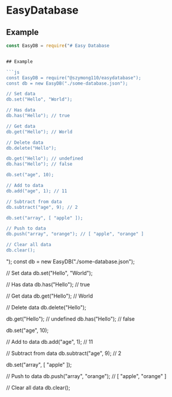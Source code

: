 # EasyDatabase


## Example

```js
const EasyDB = require("# Easy Database


## Example

```js
const EasyDB = require("@szymong110/easydatabase");
const db = new EasyDB("./some-database.json");

// Set data
db.set("Hello", "World");

// Has data
db.has("Hello"); // true

// Get data
db.get("Hello"); // World

// Delete data
db.delete("Hello");

db.get("Hello"); // undefined
db.has("Hello"); // false

db.set("age", 10);

// Add to data
db.add("age", 1); // 11

// Subtract from data
db.subtract("age", 9); // 2

db.set("array", [ "apple" ]);

// Push to data
db.push("array", "orange"); // [ "apple", "orange" ]

// Clear all data
db.clear();
```
");
const db = new EasyDB("./some-database.json");

// Set data
db.set("Hello", "World");

// Has data
db.has("Hello"); // true

// Get data
db.get("Hello"); // World

// Delete data
db.delete("Hello");

db.get("Hello"); // undefined
db.has("Hello"); // false

db.set("age", 10);

// Add to data
db.add("age", 1); // 11

// Subtract from data
db.subtract("age", 9); // 2

db.set("array", [ "apple" ]);

// Push to data
db.push("array", "orange"); // [ "apple", "orange" ]

// Clear all data
db.clear();
```
